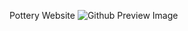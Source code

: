 Pottery Website
![Github Preview Image](https://user-images.githubusercontent.com/123837559/232249587-84d89206-de45-4f34-b270-893a429e31ef.jpg)
